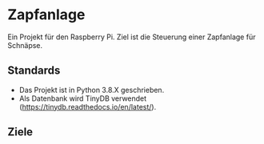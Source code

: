 # Zapfanlage

Ein Projekt für den Raspberry Pi. Ziel ist die Steuerung einer Zapfanlage für Schnäpse.

## Standards

- Das Projekt ist in Python 3.8.X geschrieben.
- Als Datenbank wird TinyDB verwendet (https://tinydb.readthedocs.io/en/latest/).

## Ziele

